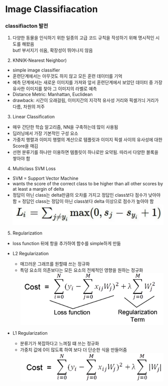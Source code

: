 Image Classifiacation
======================
### classifiacton 발전
1. 다양한 동물을 인식하기 위한 일종의 고급 코드 규칙을 작성하기 위해 명시적인 시도를 해왔음   
but! 부서지기 쉬움, 확장성이 뛰어나지 않음   


2. KNN(K-Nearest Neighbor)   
* simple image classifier   
* 훈련단계에서는 아무것도 하지 않고 모든 훈련 데이터를 기억  
* 예측 단계에서는 새로운 이미지를 가져와 앞서 훈련단계에서 보았던 데이터 중 가장 유사한 이미지를 찾아 그 이미지의 라벨로 예측
* Distance Metric: Manhattan, Euclidean
* drawback: 시간이 오래걸림, 이미지간의 지각적 유사성 거리와 픽셀가늬 거리가 다름, 차원의 저주   
   

3. Linear Classification
* 매우 간단한 학습 알고리즘, NN을 구축하는데 많이 사용됨
* 딥러닝에서 가장 기본적인 구성 요소
* 가중치 행렬과 이미지 행렬의 계산으로 템플릿과 이미지 픽셀 사이의 유사성에 대한 Score을 매김
* 선현 분류기를 하나만 이용하면 템플릿이 하나로만 요약됨. 따라서 다양한 블록을 쌓아야 함


4. Multiclass SVM Loss  
* SVM = Support Vector Machine   
* wants the score of the correct class to be higher than all other scores by at least a margin of delta
* 정답이 아닌 class는 delta만큼의 오차를 가지고 정답인 class보다 점수가 낮아야 함
  = 정답인 class는 정답이 아닌 class보다 delta 이상으로 점수가 높아야 함   
![Alt text](image-4.png)

 5. Regularization  
 * loss function 뒤에 항을 추가하여 함수를 simple하게 만듦
 * L2 Regularization  
   * 매끄러운 그래프를 원할떄 쓰는 정규화  
   *  특덩 요소의 의존보다는 모든 요소의 전체적인 영향을 원하는 정규화
   ![Alt text](image-2.png)

* L1 Regularization
  * 분류기가 복잡하다고 느껴질 떄 쓰는 정규화
  * 가중치 값에 0이 많도록 하여 보다 더 단순한 식을 만들어줌  
  ![Alt text](image-3.png)